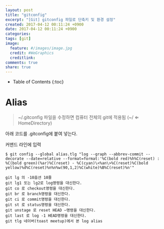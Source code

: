 ```yaml
---
layout: post
title: "gitconfig"
excerpt: "[Git] gitconfig 파일로 단축키 및 환경 설정"
created: 2017-04-12 00:11:24 +0900
date: 2017-04-12 00:11:24 +0900
categories: 
tags: [git]
image:
  feature: #/images/image.jpg
  credit: #WeGraphics
  creditlink: 
comments: true
share: true
---
```

* Table of Contents
{:toc}

# Alias

>~/.gitconfig 파일을 수정하면 컴퓨터 전체의 git에 적용됨 (~/ ⇐ HomeDirectory)

아래 코드를 .gitconfig에 붙여 넣는다. 

<script src="https://gist.github.com/qvil/d8d4efca409f0f4f1e825f9535ca7476.js"></script>

커맨드 라인에 입력
```
$ git config --global alias.tlg "log --graph --abbrev-commit --decorate --date=relative --format=format:'%C(bold red)%h%C(reset) : %C(bold green)(%ar)%C(reset) - %C(cyan)\<%an\>%C(reset)%C(bold yellow)%d%C(reset)%n%n%w(90,1,2)%C(white)%B%C(reset)%n'"
```
```
git lg 의 -10옵션 10줄 
git lg1 또는 lg2로 log명령을 대신한다.
git co 로 checkout명령을 대신한다.
git br 로 branch명령을 대신한다.
git ci 로 commit명령을 대신한다.
git st 로 status명령을 대신한다.
git unstage 로 reset HEAD –명령을 대신한다.
git last 로 log -1 HEAD명령을 대신한다.
git tlg 네이버(toast meetup)에서 본 log alias
```

